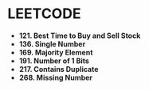 # LEETCODE


- **121. Best Time to Buy and Sell Stock**
- **136. Single Number**
- **169. Majority Element**
- **191. Number of 1 Bits**
- **217. Contains Duplicate**
- **268. Missing Number**